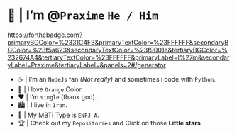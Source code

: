 # 👋 | I’m @`Praxime` ```He / Him```
https://forthebadge.com?primaryBGColor=%2331C4F3&primaryTextColor=%23FFFFFF&secondaryBGColor=%23f5a623&secondaryTextColor=%23f9001e&tertiaryBGColor=%232674A4&tertiaryTextColor=%23FFFFFF&primaryLabel=I%27m&secondaryLabel=Praxime&tertiaryLabel=&panels=2#/generator
- ☕ | I’m an `NodeJs` fan _(Not really)_ and sometimes i code with `Python`.
- 🍰 | I love `Orange` Color.
- ❤️ | I’m `single` (thank god).
- 🏙️ | I live in `Iran`.
- ‎🧡 | My MBTI Type is `ENFJ-A`.
- 🏆 | Check out my `Repositories` and Click on those **Little stars**

